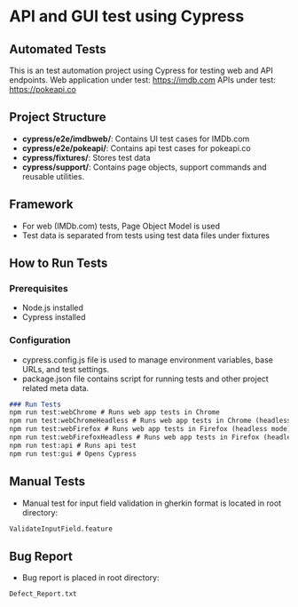 # API and GUI test using Cypress

## Automated Tests

This is an test automation project using Cypress for testing web and API endpoints. 
Web application under test: https://imdb.com
APIs under test: https://pokeapi.co

## Project Structure

- **cypress/e2e/imdbweb/**: Contains UI test cases for IMDb.com
- **cypress/e2e/pokeapi/**: Contains api test cases for pokeapi.co
- **cypress/fixtures/**: Stores test data
- **cypress/support/**: Contains page objects, support commands and reusable utilities.

## Framework
- For web (IMDb.com) tests, Page Object Model is used
- Test data is separated from tests using test data files under fixtures


## How to Run Tests

### Prerequisites
- Node.js installed
- Cypress installed

### Configuration
-  cypress.config.js file is used to manage environment variables, base URLs, and test settings.
- package.json file contains script for running tests and other project related meta data.

```markdown
### Run Tests
npm run test:webChrome # Runs web app tests in Chrome
npm run test:webChromeHeadless # Runs web app tests in Chrome (headless mode)
npm run test:webFirefox # Runs web app tests in Firefox (headless mode)
npm run test:webFirefoxHeadless # Runs web app tests in Firefox (headless mode)
npm run test:api # Runs api test
npm run test:gui # Opens Cypress
```
## Manual Tests
- Manual test for input field validation in gherkin format is located in root directory:
``` markdown
ValidateInputField.feature
```

## Bug Report
- Bug report is placed in root directory:
``` markdown
Defect_Report.txt
```
